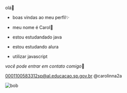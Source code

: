 olá🎈

- boas vindas ao meu perfil✨

- meu nome é Carol🎐
  
- estou estudandado java

- estou estudando alura

- utilizar javascript

*você pode entrar em contato comigo*🎏

0001100583312sp@al.educacao.sp.gov.br @carolinna2a

![bob](https://media.tenor.com/nrJ0FfU9WQ0AAAAi/funny.gif)
